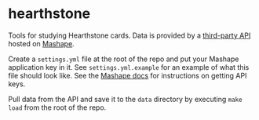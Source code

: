 # hearthstone

Tools for studying Hearthstone cards. Data is provided by a [third-party API](http://hearthstoneapi.com/) hosted on [Mashape](https://market.mashape.com/omgvamp/hearthstone).

Create a `settings.yml` file at the root of the repo and put your Mashape application key in it. See `settings.yml.example` for an example of what this file should look like. See the [Mashape docs](http://docs.mashape.com/api-keys) for instructions on getting API keys.

Pull data from the API and save it to the `data` directory by executing `make load` from the root of the repo.

